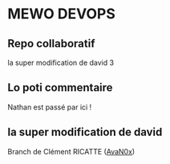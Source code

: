 # MEWO DEVOPS

## Repo collaboratif

la super modification de david 3

## Lo poti commentaire


Nathan est passé par ici !

## la super modification de david

Branch de Clément RICATTE ([AvaN0x](https://github.com/AvaN0x))
